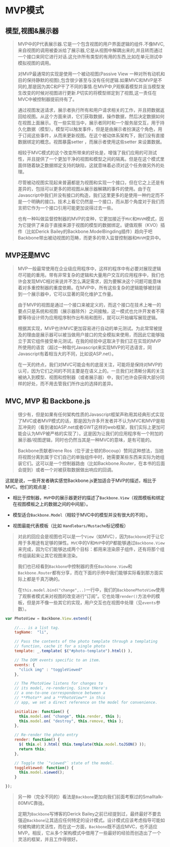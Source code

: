 # MVP模式

## 模型,视图&展示器

> MVP中的P代表展示器.它是一个包含视图的用户界面逻辑的组件.不像MVC,来自视图的调用被委派给了展示器,它是从视图中解耦出来的,并且转而通过一个接口来同它进行对话.这允许所有类型的有用的东西,比如在单元测试中模拟视图的调用。
>
> 对MVP最通常的实现是使用一个被动视图(Passive View 一种对所有动机和目的保持静默的视图),包含很少甚至与没有任何逻辑.如果MVC和MVP是不同的,那是因为其C和P干了不同的事情.在MVP中,P观察着模型并且当模型发生改变的时候对视图进行更新.P切实的将模型绑定到了视图,这一责任在MVC中被控制器提前持有了。
>
> 通过视图发送请求，展示者执行所有和用户请求相关的工作，并且把数据返回给视图。从这个方面来讲，它们获取数据，操作数据，然后决定数据如何在视图上面展示。在一些实现当中，展示者同时和一个服务层交互，用于持久化数据（模型）。模型可以触发事件，但是是由展示者扮演这个角色，用于订阅这些事件，从而来更新视图。在这个被动体系架构下，我们没有直接数据绑定的概念。视图暴露setter ，而展示者使用这些setter 来设置数据。
>
> 相较于MVC模式的这个改变所带来的好处是，增强了我们应用的可测试性，并且提供了一个更加干净的视图和模型之间的隔离。但是在这个模式里面伴随着缺乏数据绑定支持的缺陷，这就意味着必须对这个任务做另外的处理。
>
> 尽管被动视图实现起来普遍都是为视图和实现一个接口，但在它之上还是有差异的，包括可以更多的把视图从展示器解耦的事件的使用。由于在Javascript中我们并没有接口的构造，我们这里更多的是使用一种约定而不是一个明确的接口。技术上看它仍然是一个接口，而从那个角度对于我们而言把它作为一个接口引用可能更加说得过去一些。
>
> 也有一种叫做监督控制器的MVP的变种，它更加接近于`MVC`和`MVVM`模式，因为它提供了来自于直接来源于视图的模型的数据绑定。键值观察（KVO）插件（比如Derick Bailey的Backbone.ModelBingding插件）趋向于吧Backbone带出被动视图的范畴，而更多的带入监督控制器和`MVVM`变异中。

## MVP还是MVC

> MVP一般最常使用在企业级应用程序中，这样的程序中有必要对展现逻辑尽可能的重用。带有非常复杂的逻辑和大量用户交互的应用程序中，我们也许会发现MVC相对来说并不怎么满足需求，因为要解决这个问题可能意味着对多重控制器的重度依赖。在MVP中，所有这些复杂的逻辑能够被封装到一个展示器中，它可以显著的简化维护工作量。
>
> 由于MVP的视图是通过一个接口来被定义的，而这个接口在技术上唯一的要点只是系统和视图（展示器除外）之间接触，这一模式也允许开发者不需要等待设计师为应用程序制作出布局和图形，就可以开始编写展现逻辑。
>
> 根据其实现，MVP也许MVC更加容易进行自动的单元测试。为此常常被提及的理由是展示器可以被当做用户接口的完全模拟来使用，而因此它能够独立于其它组件接受单元测试。在我的经验中这取决于我们正在实现的MVP所使用的语言（超过一种取代Javascript来实现MVP的可选语言，同Javascript有着相当大的不同，比如说ASP.net）。
>
> 在一天的终点，我们对MVC可能会有的底层关注，可能将是保持对MVP的认可，因为它们之间的不同主要是在语义上的。一旦我们对清晰分离的关注被纳入到模型、视图和控制器（或者展示器）中，我们也许会获得大部分同样的好处，而不用去管我们所作出的选择的差异。

## MVC, MVP 和 Backbone.js

> 很少有，但是如果有任何架构性质的Javascript框架声称用其经典形式实现了MVC或者MVP模式的话，那是因为许多开发者并不认为MVC和MVP是相互冲突的（看到诸如ASP.net或者GWT这样的web框架，我们实际上更加可能会认为MVP被严格的实现了）。这是因为让我们的应用程序有一个附加的展示器/视图逻辑，同时也仍然当其是一种MVC的意味，是有可能的。
>
> Backbone贡献者Irene Ros（位于波士顿的Bocoup）赞同这种想法，当她将视图分离到属于它们自己的单独组件中时，她需要某些东西来实际为她组装它们。这可以是一个控制器路由（比如Backbone.Router，在本书的后面会提到）或者一个对被获取数据做出响应的回调。

这就是说，一些开发者确实感觉Backbone.js更加适合于MVP的描述，相比于MVC。他们的观点是：

* 相比于控制器，`MVP`中的展示器更好的描述了`Backbone.View`（视图模板和绑定在视图模板之上的数据之间的中间层）。

* 模型适合`Backbone.Model`（相较于MVC中的模型并没有很大的不同）。

* 视图最能代表模板（比如 `Handlebars/Mustache`标记模板）

> 对此的回应会是视图也可以是一个`View`（如MVC），因为`Backbone`对于让它用于多用途有足够的弹性。`MVC`中的V和`MVP`中的P都能够通过`Backbone.View`来完成，因为它们能够达成两个目标：都用来渲染原子组件，还有将那个组件组装起来让其它视图来渲染。
>
> 我们也已经看到`Backbone`中控制器的责任`Backbone.View`和`Backbone.Router`都有分享，而在下面的示例中我们能够实际看到那方面实际上都是千真万确的。
>
> 在`this.model.bind("change",..)`一行中，我们的`BackbonePhotoView`使用了观察者模式来对视图的改变进行“订阅”。它也处理`render()`方法中的模板，但是并不像一些其它的实现，用户交互也在视图中处理（见`events`参数）。

```js
var PhotoView = Backbone.View.extend({

    //... is a list tag.
    tagName:  "li",

    // Pass the contents of the photo template through a templating
    // function, cache it for a single photo
    template: _.template( $("#photo-template").html() ),

    // The DOM events specific to an item.
    events: {
      "click img" : "toggleViewed"
    },

    // The PhotoView listens for changes to
    // its model, re-rendering. Since tHere's
    // a one-to-one correspondence between a
    // **Photo** and a **PhotoView** in this
    // app, we set a direct reference on the model for convenience.

    initialize: function() {
      this.model.on( "change", this.render, this );
      this.model.on( "destroy", this.remove, this );
    },

    // Re-render the photo entry
    render: function() {
      $( this.el ).html( this.template(this.model.toJSON() ));
      return this;
    },

    // Toggle the `"viewed"` state of the model.
    toggleViewed: function() {
      this.model.viewed();
    }

});
```

> 另一种（完全不同的）看法是`Backbone`更加向我们前面考察过的Smalltalk-80MVC靠拢。
>
> 定期为`Backbone`写博客的Derick Bailey之前已经提到过，最终最好不要去强迫`Backbone`让其适应任何特定的设计模式。设计模式应该考虑指导可能如何被构建的灵活性，而在这一方面，`Backbone`既不适应MVC，也不适应MVP。相反，它从多个架构模式中借用了一些最好的经验而创造出了一个灵活的框架，并且工作得很好。